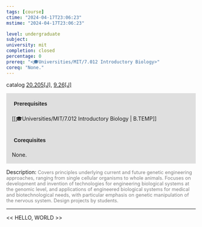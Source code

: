 ```yaml
---
tags: [course]
ctime: "2024-04-17T23:06:23"
mstime: "2024-04-17T23:06:23"

level: undergraduate
subject: 
university: mit
completion: closed
percentage: 0
prereq: "<🎓Universities/MIT/7.012 Introductory Biology>"
coreq: "None."
---
```


catalog [20.205[J]](http://student.mit.edu/catalog/m20a.html#20.205), [9.26[J]](http://student.mit.edu/catalog/m9a.html#9.26)

<span style="display: block; padding: 15px; background-color: rgb(100, 100, 100, 0.2);"><font id="m_prereq2030_0" style="display: block; font-family: Arial, sans-serif; font-weight: bold; padding: 5px">Prerequisites</font><br><span id="prereq2030_0">[[🎓Universities/MIT/7.012 Introductory Biology | B.TEMP]]</span></span>
<span style="display: block; padding: 15px; background-color: rgb(100, 100, 100, 0.2);"><font id="m_coreq2030_0" style="display: block; font-family: Arial, sans-serif; font-weight: bold; padding: 5px">Corequisites</font><br><span id="coreq2030_0">None.</span></span>

<font style="">Description:</font>
<font style="color: grey; font-size: 0.8rem;">Covers principles underlying current and future genetic engineering approaches, ranging from single cellular organisms to whole animals. Focuses on development and invention of technologies for engineering biological systems at the genomic level, and applications of engineered biological systems for medical and biotechnological needs, with particular emphasis on genetic manipulation of the nervous system. Design projects by students.</font>



---

<< HELLO, WORLD >>
